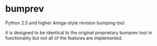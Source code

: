 # bumprev
Python 2.5 and higher Amiga-style revision bumping tool.

It is designed to be identical to the original proprietary bumprev tool in functionality but not all of the features are implemented.
